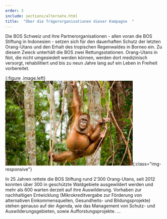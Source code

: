 ```yaml
---
order: 3
include: sections/alternate.html
title:  "Über die Trägerorganisationen dieser Kampagne  "
---
```

Die BOS Schweiz und ihre Partnerorganisationen - allen voran die BOS Stiftung in Indonesien - setzen sich für den dauerhaften Schutz der letzten Orang-Utans und den Erhalt des tropischen Regenwaldes in Borneo ein. Zu diesem Zweck unterhält die BOS zwei Rettungsstationen. Orang-Utans in Not, die nicht umgesiedelt werden können, werden dort medizinisch versorgt, rehabilitiert und bis zu neun Jahre lang auf ein Leben in Freiheit vorbereitet. 

{:figure .image.left}
  ![image-title-here](assets/img/orang1.jpg){:class="img-responsive"}

In 25 Jahren rettete die BOS Stiftung rund 2‘300 Orang-Utans, seit 2012 konnten über 300 in geschützte Waldgebiete ausgewildert werden und mehr als 600 warten derzeit auf ihre Auswilderung. Vorhaben zur nachhaltigen Entwicklung (Mikrokreditvergabe zur Förderung von alternativen Einkommensquellen, Gesundheits- und Bildungsprojekte) stehen genauso auf der Agenda, wie das Management von Schutz- und Auswilderungsgebieten, sowie Aufforstungsprojekte. …